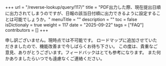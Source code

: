 +++
url = "/reverse-lookup/query/117/"
title = "PDF出力した際、現在提出日順に出力されてしまうのですが、日報の該当日付順に出力できるように設定することは可能でしょうか。"
menuTitle = ""
description = ""
toc = false
isDictionaly = true
weight = 117
date = "2025-09-22"
tags = ["FAQ"]
contributors = []
+++

申し訳ございません。現時点では不可能です。
ロードマップに追加させていただきましたので、機能改善まで今しばらくお待ち下さい。
この度は、貴重なご意見、ありがとうございます。フィードバックはとても参考になります。
また何かありましたらいつでも遠慮なくご連絡ください。
